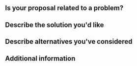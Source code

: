 ## Is your proposal related to a problem?

<!--
Provide a clear and concise description of what the problem is.
For example, "I'm always frustrated when..."
-->

## Describe the solution you'd like

<!--
Provide a clear and concise description of what you want to happen.
Include some code, if relevant.
-->

## Describe alternatives you've considered

<!--
[optional] Let us know about other solutions you've tried or researched.
-->

## Additional information

<!--
[optional] Is there anything else you can add about the proposal?
You might want to link to related issues here, if you haven't already.
-->